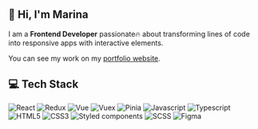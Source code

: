 ## 👋 Hi, I'm Marina

I am a <strong>Frontend Developer</strong> passionate🔥 about transforming lines of code into responsive apps with interactive elements.

You can see my work on my [portfolio website](https://maringr.github.io/portfolio/).


## 💻️ Tech Stack

![React](https://img.shields.io/badge/React-000?style=for-the-badge&logo=react&color=%2320232A)
![Redux](https://img.shields.io/badge/Redux-000?style=for-the-badge&logo=Redux&logoColor=white&color=%23764ABC)
![Vue](https://img.shields.io/badge/Vue-000?style=for-the-badge&logo=vue.js&color=%23213547)
![Vuex](https://img.shields.io/badge/Vuex-000?style=for-the-badge&logo=vuex&color=%23307758)
![Pinia](https://img.shields.io/badge/Pinia-000?style=for-the-badge&logo=pinia&logoColor=white&color=%23FFD859)
![Javascript](https://img.shields.io/badge/Javascript-000?style=for-the-badge&logo=javascript&color=%2320232A)
![Typescript](https://img.shields.io/badge/Typescript-000?style=for-the-badge&logo=typescript&logoColor=white&color=%23007ACC)
![HTML5](https://img.shields.io/badge/HTML5-000?style=for-the-badge&logo=html5&logoColor=white&color=%23E24F23)
![CSS3](https://img.shields.io/badge/CSS3-000?style=for-the-badge&logo=css3&logoColor=white&color=%230979c4)
![Styled components](https://img.shields.io/badge/Styled_components-000?style=for-the-badge&logo=Styled-components&color=%2320232A)
![SCSS](https://img.shields.io/badge/Scss-000?style=for-the-badge&logo=sass&logoColor=white&color=%23C66394)
![Figma](https://img.shields.io/badge/Figma-000?style=for-the-badge&logo=figma&color=%2320232A)

